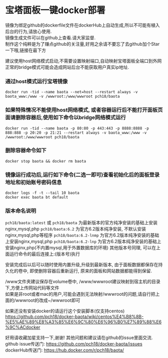 # 宝塔面板一键docker部署
镜像为绑定github的dockerfile文件在dockerHub上自动生成,所以不可能有植入后台的行为,请放心使用.  
镜像生成文件可以在github上查看.请大家监督.  
制作这个纯粹是为了赚点github的关注量,好用之余请不要忘了去github加个Star一下哦,链接在最下方

建议使用host网络模式启动,不需要设置映射端口,自动映射宝塔面板全端口到外网  
正常的bridge模式可能会造成网站后台不能获取用户真实ip地址.

### 通过host模式运行宝塔镜像  
`docker run -tid --name baota --net=host --restart always -v baota_www:/www -v /wwwroot:/www/wwwroot pch18/baota`

### 如果特殊情况不能使用host网络模式, 或者容器运行后不能打开面板页面请删除容器后,使用如下命令以bridge网络模式运行  
`docker run -tid --name baota -p 80:80 -p 443:443 -p 8888:8888 -p 888:888 -p 20:20 -p 21:21 --restart always -v baota_www:/www -v /wwwroot:/www/wwwroot pch18/baota`

### 删除容器命令如下  
`docker stop baota && docker rm baota`

### 镜像运行成功后,运行如下命令(二选一即可)查看初始化后的面板登录地址和初始账号密码信息  
`docker logs -f -t --tail 10 baota`  
`docker exec baota bt default`

### 版本命名说明  
`pch18/baota:latest` 或 `pch18/baota` 为最新版本的官方纯净安装的基础上安装nginx,mysql,php 
`pch18/baota:6.2` 为官方6.2版本纯净安装, 不默认安装nginx,mysql,php等程序
`pch18/baota:6.2-lnmp` 为官方6.2版本纯净安装的基础上安装nginx,mysql,php
`pch18/baota:6.2-lnp` 为官方6.2版本纯净安装的基础上安装nginx,php(不内置mysql,用于外置数据库的环境)
其他版本号同理, 可以在上面运行命令的最后连接上:(版本号)执行


安装完成后以后可以随时使用内置升级,升级到最新版本, 由于面板数据都保存在持久化的卷中, 即使删除容器后重新运行, 原来的面板和网站数据都能得到保留.  

/www文件夹建议保存在volume卷中, /www/wwwroot建议映射到宿主机的目录下,方便上传网站代码等文件  
如果是非root或者mac的用户,可能会遇到无法映射/wwwroot的问题,请自行把上面的/wwwroot的改成~/wwwroot即可

如果还没有安装docker的请运行这个安装脚本(仅支持centos)  
https://github.com/pch18/docker-baota/wiki/centos%E4%B8%8B-%E5%AE%89%E8%A3%85%E6%9C%80%E6%96%B0%E7%89%88%E6%9C%ACdocker

好用请收藏加星支持一下,谢谢! 其他问题和建议请在github的issue里面交流.  
github issue传送门: https://github.com/pch18/docker-baota/issues  
dockerHub传送门: https://hub.docker.com/r/pch18/baota/
